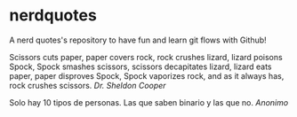 # nerdquotes
A nerd quotes's repository to have fun and learn git flows with Github!

Scissors cuts paper, paper covers rock, rock crushes lizard, lizard poisons Spock, Spock smashes scissors, scissors decapitates lizard, lizard eats paper, paper disproves Spock, Spock vaporizes rock, and as it always has, rock crushes scissors. *Dr. Sheldon Cooper*

Solo hay 10 tipos de personas. Las que saben binario y las que no. *Anonimo*
